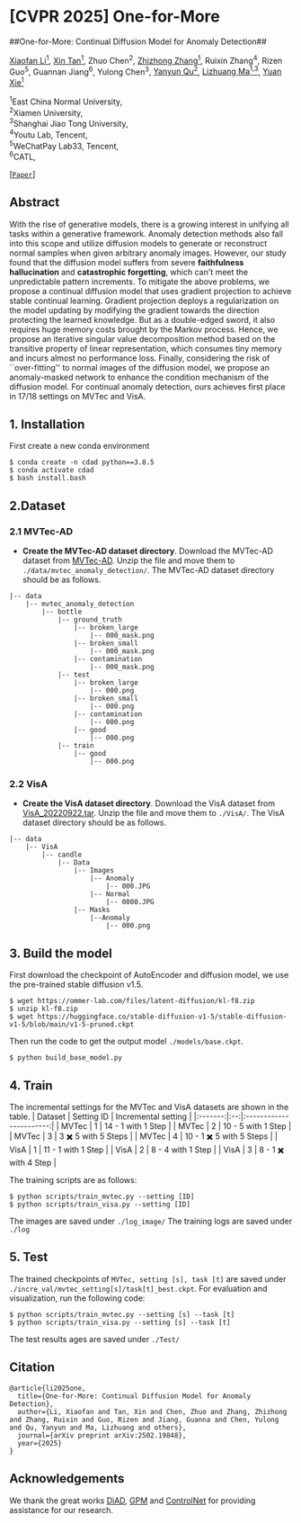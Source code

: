 # [CVPR 2025] One-for-More
##One-for-More: Continual Diffusion Model for Anomaly Detection##


[Xiaofan Li<sup>1</sup>](https://scholar.google.com/citations?user=WFppW4IAAAAJ&hl=zh-CN),
[Xin Tan<sup>1</sup>](https://scholar.google.com/citations?user=WFppW4IAAAAJ&hl=zh-CN),
Zhuo Chen<sup>2</sup>,
[Zhizhong Zhang<sup>1</sup>](https://scholar.google.com/citations?user=CXZciFAAAAAJ&hl=zh-CN),
Ruixin Zhang<sup>4</sup>,
Rizen Guo<sup>5</sup>,
Guannan Jiang<sup>6</sup>,
Yulong Chen<sup>3</sup>,
[Yanyun Qu<sup>2</sup>](https://scholar.google.com/citations?user=idiP90sAAAAJ&hl=zh-CN),
[Lizhuang Ma<sup>1,3</sup>](https://scholar.google.com/citations?user=yd58y_0AAAAJ&hl=zh-CN),
[Yuan Xie<sup>1</sup>](https://scholar.google.com/citations?user=RN1QMPgAAAAJ&hl=zh-CN)

<sup>1</sup>East China Normal University, \
<sup>2</sup>Xiamen University,\
<sup>3</sup>Shanghai Jiao Tong University,\
<sup>4</sup>Youtu Lab, Tencent,\
<sup>5</sup>WeChatPay Lab33, Tencent,\
<sup>6</sup>CATL,

[[`Paper`](https://arxiv.org/abs/2502.19848)] 
<!-- [[`Project Page`](https://lewandofskee.github.io/projects/diad/)] -->


<!-- ## News -->

## Abstract
With the rise of generative models, there is a growing interest in unifying all tasks within a generative framework. Anomaly detection methods also fall into this scope and utilize diffusion models to generate or reconstruct normal samples when given arbitrary anomaly images. However, our study found that the diffusion model suffers from severe **faithfulness hallucination** and **catastrophic forgetting**, which can't meet the unpredictable pattern increments. To mitigate the above problems, we propose a continual diffusion model that uses gradient projection to achieve stable continual learning. Gradient projection deploys a regularization on the model updating by modifying the gradient towards the direction protecting the learned knowledge. But as a double-edged sword, it also requires huge memory costs brought by the Markov process. Hence, we propose an iterative singular value decomposition method based on the transitive property of linear representation, which consumes tiny memory and incurs almost no performance loss. Finally, considering the risk of ``over-fitting'' to normal images of the diffusion model, we propose an anomaly-masked network to enhance the condition mechanism of the diffusion model. For continual anomaly detection, ours achieves first place in 17/18 settings on MVTec and VisA.

## 1. Installation

First create a new conda environment

    $ conda create -n cdad python==3.8.5
    $ conda activate cdad
    $ bash install.bash
## 2.Dataset
### 2.1 MVTec-AD
- **Create the MVTec-AD dataset directory**. Download the MVTec-AD dataset from [MVTec-AD](https://www.mvtec.com/company/research/datasets/mvtec-ad). Unzip the file and move them to `./data/mvtec_anomaly_detection/`. The MVTec-AD dataset directory should be as follows. 

```
|-- data
    |-- mvtec_anomaly_detection
        |-- bottle
            |-- ground_truth
                |-- broken_large
                    |-- 000_mask.png
                |-- broken_small
                    |-- 000_mask.png
                |-- contamination
                    |-- 000_mask.png
            |-- test
                |-- broken_large
                    |-- 000.png
                |-- broken_small
                    |-- 000.png
                |-- contamination
                    |-- 000.png
                |-- good
                    |-- 000.png
            |-- train
                |-- good
                    |-- 000.png
```

### 2.2 VisA
- **Create the VisA dataset directory**. Download the VisA dataset from [VisA_20220922.tar](https://amazon-visual-anomaly.s3.us-west-2.amazonaws.com/VisA_20220922.tar). Unzip the file and move them to `./VisA/`. The VisA dataset directory should be as follows. 

```
|-- data
    |-- VisA
        |-- candle
            |-- Data
                |-- Images
                    |-- Anomaly
                        |-- 000.JPG
                    |-- Normal
                        |-- 0000.JPG
                |-- Masks
                    |--Anomaly 
                        |-- 000.png        
```


## 3. Build the model
First download the checkpoint of AutoEncoder and diffusion model, we use the pre-trained stable diffusion v1.5.

    $ wget https://ommer-lab.com/files/latent-diffusion/kl-f8.zip
    $ unzip kl-f8.zip
    $ wget https://huggingface.co/stable-diffusion-v1-5/stable-diffusion-v1-5/blob/main/v1-5-pruned.ckpt
    

Then run the code to get the output model `./models/base.ckpt`.

    $ python build_base_model.py


## 4. Train
The incremental settings for the MVTec and VisA datasets are shown in the table.
| Dataset | Setting ID |   Incremental setting   |
|:-------:|:--:|:-----------------------:|
|  MVTec  |  1 |    14 - 1 with 1 Step   |
|  MVTec  |  2 |    10 - 5 with 1 Step   |
|  MVTec  |  3 |    3 ✖️ 5 with 5 Steps   |
|  MVTec  |  4 | 10 - 1 ✖️ 5 with 5 Steps |
|   VisA  |  1 |    11 - 1 with 1 Step   |
|   VisA  |  2 |    8 - 4 with 1 Step    |
|   VisA  |  3 |   8 - 1 ✖️ with 4 Step   |

The training scripts are as follows:

    $ python scripts/train_mvtec.py --setting [ID]
    $ python scripts/train_visa.py --setting [ID]

The images are saved under `./log_image/`
The training logs are saved under `./log`

## 5. Test
The trained checkpoints of `MVTec, setting [s], task [t]` are saved under `./incre_val/mvtec_setting[s]/task[t]_best.ckpt`. For evaluation and visualization, run the following code:

    $ python scripts/train_mvtec.py --setting [s] --task [t]
    $ python scripts/train_visa.py --setting [s] --task [t]

The test results ages are saved under `./Test/`



## Citation

```
@article{li2025one,
  title={One-for-More: Continual Diffusion Model for Anomaly Detection},
  author={Li, Xiaofan and Tan, Xin and Chen, Zhuo and Zhang, Zhizhong and Zhang, Ruixin and Guo, Rizen and Jiang, Guanna and Chen, Yulong and Qu, Yanyun and Ma, Lizhuang and others},
  journal={arXiv preprint arXiv:2502.19848},
  year={2025}
}
```
## Acknowledgements
We thank the great works [DiAD](https://github.com/lewandofskee/DiAD), [GPM](https://github.com/sahagobinda/GPM) and [ControlNet](https://github.com/lllyasviel/ControlNet) for providing assistance for our research.
